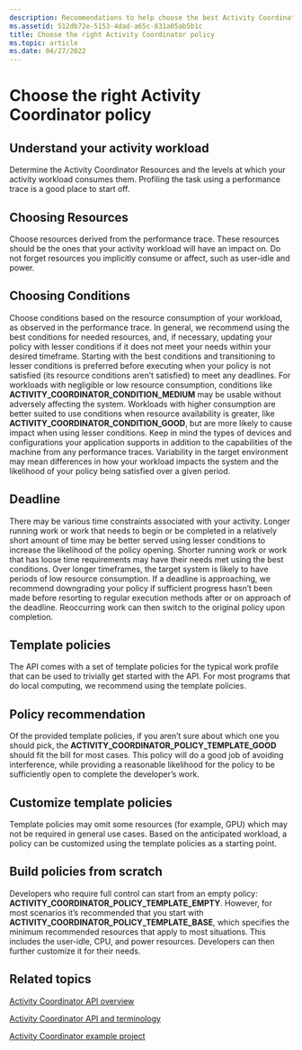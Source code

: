 ```yaml
---
description: Recommendations to help choose the best Activity Coordinator policy.
ms.assetid: 512db72e-5153-4dad-a65c-831a05ab5b1c
title: Choose the right Activity Coordinator policy
ms.topic: article
ms.date: 04/27/2022
---
```


# Choose the right Activity Coordinator policy

## Understand your activity workload

Determine the Activity Coordinator Resources and the levels at which your activity workload consumes them. Profiling the task using a performance trace is a good place to start off.

## Choosing Resources

Choose resources derived from the performance trace. These resources should be the ones that your activity workload will have an impact on. Do not forget resources you implicitly consume or affect, such as user-idle and power.

## Choosing Conditions

Choose conditions based on the resource consumption of your workload, as observed in the performance trace. In general, we recommend using the best conditions for needed resources, and, if necessary, updating your policy with lesser conditions if it does not meet your needs within your desired timeframe. Starting with the best conditions and transitioning to lesser conditions is preferred before executing when your policy is not satisfied (its resource conditions aren’t satisfied) to meet any deadlines. For workloads with negligible or low resource consumption, conditions like **ACTIVITY_COORDINATOR_CONDITION_MEDIUM** may be usable without adversely affecting the system. Workloads with higher consumption are better suited to use conditions when resource availability is greater, like **ACTIVITY_COORDINATOR_CONDITION_GOOD**, but are more likely to cause impact when using lesser conditions. Keep in mind the types of devices and configurations your application supports in addition to the capabilities of the machine from any performance traces. Variability in the target environment may mean differences in how your workload impacts the system and the likelihood of your policy being satisfied over a given period.

## Deadline

There may be various time constraints associated with your activity. Longer running work or work that needs to begin or be completed in a relatively short amount of time may be better served using lesser conditions to increase the likelihood of the policy opening. Shorter running work or work that has loose time requirements may have their needs met using the best conditions. Over longer timeframes, the target system is likely to have periods of low resource consumption. If a deadline is approaching, we recommend downgrading your policy if sufficient progress hasn’t been made before resorting to regular execution methods after or on approach of the deadline. Reoccurring work can then switch to the original policy upon completion.

## Template policies

The API comes with a set of template policies for the typical work profile that can be used to trivially get started with the API. For most programs that do local computing, we recommend using the template policies.

## Policy recommendation

Of the provided template policies, if you aren’t sure about which one you should pick, the **ACTIVITY_COORDINATOR_POLICY_TEMPLATE_GOOD** should fit the bill for most cases. This policy will do a good job of avoiding interference, while providing a reasonable likelihood for the policy to be sufficiently open to complete the developer’s work.

## Customize template policies

Template policies may omit some resources (for example, GPU) which may not be required in general use cases. Based on the anticipated workload, a policy can be customized using the template policies as a starting point.

## Build policies from scratch

Developers who require full control can start from an empty policy: **ACTIVITY_COORDINATOR_POLICY_TEMPLATE_EMPTY**. However, for most scenarios it’s recommended that you start with **ACTIVITY_COORDINATOR_POLICY_TEMPLATE_BASE**, which specifies the minimum recommended resources that apply to most situations. This includes the user-idle, CPU, and power resources. Developers can then further customize it for their needs.

## Related topics

[Activity Coordinator API overview](activity-coordinator-api-overview.md)

[Activity Coordinator API and terminology](activity-coordinator-api-and-terminology.md)

[Activity Coordinator example project](activity-coordinator-example-project.md)
